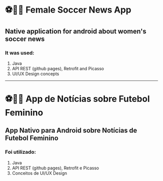 # ⚽🏃‍♀️ Female Soccer News App
## Native application for android about women's soccer news
### It was used:
1. Java
1. API REST (github pages), Retrofit and Picasso
1. UI/UX Design concepts
---
# ⚽🏃‍♀️ App de Notícias sobre Futebol Feminino
## App Nativo para Android sobre Notícias de Futebol Feminino
### Foi utilizado:
1. Java
1. API REST (github pages), Retrofit e Picasso
1. Conceitos de UI/UX Design
